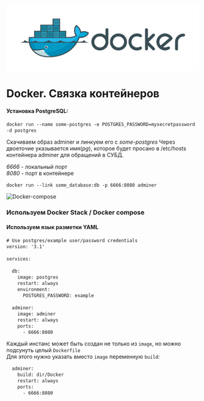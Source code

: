 ![Docker](../../img/docker.png)
# Docker. Связка контейнеров

#### Установка PostgreSQL:
```
docker run --name some-postgres -e POSTGRES_PASSWORD=mysecretpassword -d postgres
```

Скачиваем образ adminer и линкуем его с  *some-postgres*
Через двоеточие указывается имя(*pg*), которое будет просано в /etc/hosts контейнера adminer для обращений в СУБД.  

*6666* - локальный порт  
*8080* - порт в контейнере  

```
docker run --link some_database:db -p 6666:8080 adminer
```

![Docker-compose](https://raw.githubusercontent.com/docker/compose/master/logo.png)
### Используем Docker Stack / Docker compose

#### Используем язык разметки YAML
```
# Use postgres/example user/password credentials
version: '3.1'

services:

  db:
    image: postgres
    restart: always
    environment:
      POSTGRES_PASSWORD: example

  adminer:
    image: adminer
    restart: always
    ports:
      - 6666:8080
```

Каждый инстанс может быть создан  не только из ```image```, но можно подсунуть целый ```Dockerfile```  
Для этого нужно указать вместо ```image``` переменную ```build```:  
```
  adminer:
    build: dir/Docker
    restart: always
    ports:
      - 6666:8080
```
